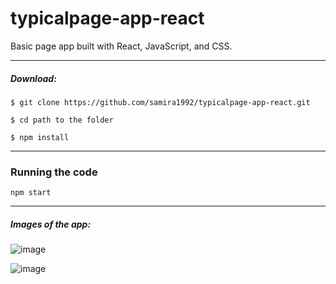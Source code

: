 # typicalpage-app-react

Basic page app  built with React, JavaScript, and CSS.

-----

##### Download:

`$ git clone https://github.com/samira1992/typicalpage-app-react.git`

`$ cd path to the folder`

`$ npm install `


-----------
### Running the code
`npm start`

_____


##### Images of the app:

![image](https://github.com/samira1992/typicalpage-app-react/assets/49342424/53666bf9-daed-4fb1-b216-e48518d5d108)

![image](https://github.com/samira1992/typicalpage-app-react/assets/49342424/cbcd8089-38b4-433d-96a9-9f21d8b9b8ff)

